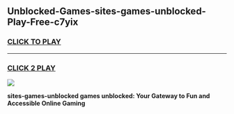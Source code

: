 
## Unblocked-Games-sites-games-unblocked-Play-Free-c7yix
<h3>
<a href="https://premium76.site?title=sites-games-unblocked&ref=20A">CLICK TO PLAY</a></h3>
<hr>

<h3>
<a href="https://premium76.site?title=sites-games-unblocked&ref=20A">CLICK 2 PLAY</a>
  
</h3>

<a href="https://premium76.site?title=sites-games-unblocked&ref=20A"><img src="https://clearcache.store/games.png"></a>


**sites-games-unblocked games unblocked: Your Gateway to Fun and Accessible Online Gaming**
